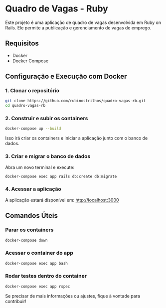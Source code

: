 # Quadro de Vagas - Ruby

Este projeto é uma aplicação de quadro de vagas desenvolvida em Ruby on Rails. Ele permite a publicação e gerenciamento de vagas de emprego.

## Requisitos

- Docker
- Docker Compose

## Configuração e Execução com Docker

### 1. Clonar o repositório
```bash
git clone https://github.com/rubinostrilhos/quadro-vagas-rb.git
cd quadro-vagas-rb
```

### 2. Construir e subir os containers
```bash
docker-compose up --build
```
Isso irá criar os containers e iniciar a aplicação junto com o banco de dados.

### 3. Criar e migrar o banco de dados
Abra um novo terminal e execute:
```bash
docker-compose exec app rails db:create db:migrate
```

### 4. Acessar a aplicação
A aplicação estará disponível em: [http://localhost:3000](http://localhost:3000)

## Comandos Úteis

### Parar os containers
```bash
docker-compose down
```

### Acessar o container do app
```bash
docker-compose exec app bash
```

### Rodar testes dentro do container
```bash
docker-compose exec app rspec
```

Se precisar de mais informações ou ajustes, fique à vontade para contribuir!

